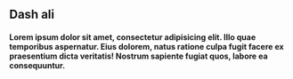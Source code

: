 ## Dash ali
#### Lorem ipsum dolor sit amet, consectetur adipisicing elit. Illo quae temporibus aspernatur. Eius dolorem, natus ratione culpa fugit facere ex praesentium dicta veritatis! Nostrum sapiente fugiat quos, labore ea consequuntur.
